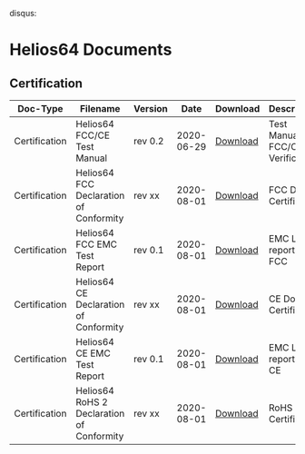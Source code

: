 disqus:

# Helios64 Documents

## Certification

Doc-Type | Filename | Version | Date | Download | Description
---------|----------|---------|------|----------|-------------
Certification|Helios64 FCC/CE Test Manual|rev 0.2|2020-06-29|[Download](/helios64/files/certification/Helios64_FCC_CE_Test_Manual_v0.2.pdf)|Test Manual for FCC/CE Verification
Certification|Helios64 FCC Declaration of Conformity|rev xx|2020-08-01|[Download](/helios64/files/certification/FCC_DoC_Helios64.pdf)|FCC DoC Certificate
Certification|Helios64 FCC EMC Test Report|rev 0.1|2020-08-01|[Download](/helios64/files/certification/UCSFC-2007-0057_Helios64_FCC_EMC_Test.pdf)|EMC Lab report for FCC
Certification|Helios64 CE Declaration of Conformity|rev xx|2020-08-01|[Download](/helios64/files/certification/CE_DoC_Helios64.pdf)|CE DoC Certificate
Certification|Helios64 CE EMC Test Report|rev 0.1|2020-08-01|[Download](/helios64/files/certification/UCSCE-2007-0088_Helios64_CE_EMC_Test_Report.pdf)|EMC Lab report for CE
Certification|Helios64 RoHS 2 Declaration of Conformity|rev xx|2020-08-01|[Download](/helios64/files/certification/RoHS_Helios64_4GB.pdf)|RoHS DoC Certificate
